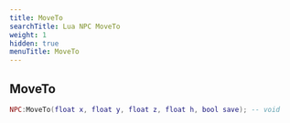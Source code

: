 ```yaml
---
title: MoveTo
searchTitle: Lua NPC MoveTo
weight: 1
hidden: true
menuTitle: MoveTo
---
```

## MoveTo
```lua
NPC:MoveTo(float x, float y, float z, float h, bool save); -- void
```